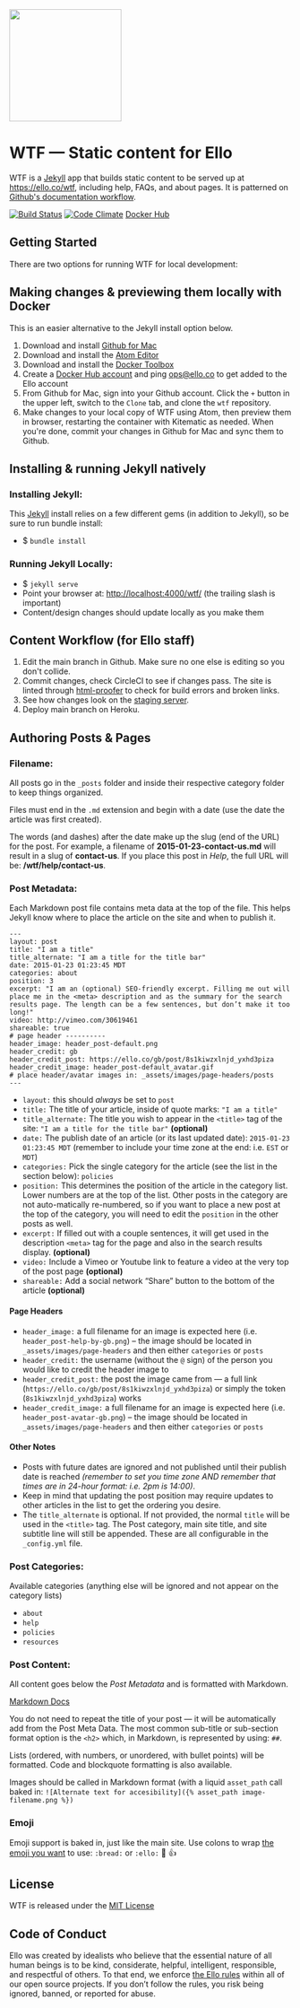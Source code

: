 <img src="http://d324imu86q1bqn.cloudfront.net/uploads/user/avatar/641/large_Ello.1000x1000.png" width="200px" height="200px" />

# WTF — Static content for Ello

WTF is a [Jekyll](https://jekyllrb.com/) app that builds static content to be served up at https://ello.co/wtf, including help, FAQs, and about pages. It is patterned on [Github's documentation workflow](https://github.com/blog/1939-how-github-uses-github-to-document-github).

[![Build Status](https://travis-ci.com/ello/wtf.svg?branch=main)](https://travis-ci.com/ello/wtf)
[![Code Climate](https://codeclimate.com/github/ello/wtf/badges/gpa.svg)](https://codeclimate.com/github/ello/wtf)
[Docker Hub](https://hub.docker.com/r/ello/wtf/)

## Getting Started

There are two options for running WTF for local development:

## Making changes & previewing them locally with Docker

This is an easier alternative to the Jekyll install option below.

1. Download and install [Github for Mac](https://desktop.github.com/)
2. Download and install the [Atom Editor](https://atom.io/)
3. Download and install the [Docker Toolbox](https://www.docker.com/docker-toolbox)
4. Create a [Docker Hub account](https://hub.docker.com/) and ping ops@ello.co to get added to the Ello account
5. From Github for Mac, sign into your Github account. Click the `+` button in the upper left, switch to the `Clone` tab, and clone the `wtf` repository.
6. Make changes to your local copy of WTF using Atom, then preview them in browser, restarting the container with Kitematic as needed. When you're done, commit your changes in Github for Mac and sync them to Github.

## Installing & running Jekyll natively

### Installing Jekyll:

This [Jekyll](http://jekyllrb.com/) install relies on a few different gems (in addition to Jekyll), so be sure to run bundle install:

- $ `bundle install`

### Running Jekyll Locally:

- $ `jekyll serve`
- Point your browser at: [http://localhost:4000/wtf/](http://localhost:4000/wtf/) (the trailing slash is important)
- Content/design changes should update locally as you make them

## Content Workflow (for Ello staff)

1. Edit the main branch in Github. Make sure no one else is editing so you don't collide.
2. Commit changes, check CircleCI to see if changes pass. The site is linted through [html-proofer](https://github.com/gjtorikian/html-proofer) to check for build errors and broken links.
3. See how changes look on the [staging server](http://ello-wtf-staging.herokuapp.com/wtf/).
4. Deploy main branch on Heroku.

## Authoring Posts & Pages

### Filename:

All posts go in the `_posts` folder and inside their respective category folder to keep things organized.

Files must end in the `.md` extension and begin with a date (use the date the article was first created).

The words (and dashes) after the date make up the slug (end of the URL) for the post. For example, a filename of **2015-01-23-contact-us.md** will result in a slug of **contact-us**. If you place this post in _Help_, the full URL will be: **/wtf/help/contact-us**.

### Post Metadata:

Each Markdown post file contains meta data at the top of the file. This helps Jekyll know where to place the article on the site and when to publish it.

```
---
layout: post
title: "I am a title"
title_alternate: "I am a title for the title bar"
date: 2015-01-23 01:23:45 MDT
categories: about
position: 3
excerpt: "I am an (optional) SEO-friendly excerpt. Filling me out will place me in the <meta> description and as the summary for the search results page. The length can be a few sentences, but don’t make it too long!"
video: http://vimeo.com/30619461
shareable: true
# page header ----------
header_image: header_post-default.png
header_credit: gb
header_credit_post: https://ello.co/gb/post/8s1kiwzxlnjd_yxhd3piza
header_credit_image: header_post-default_avatar.gif
# place header/avatar images in: _assets/images/page-headers/posts
---
```

- `layout:` this should _always_ be set to `post`
- `title:` The title of your article, inside of quote marks: `"I am a title"`
- `title_alternate:` The title you wish to appear in the `<title>` tag of the site: `"I am a title for the title bar"` **(optional)**
- `date:` The publish date of an article (or its last updated date): `2015-01-23 01:23:45 MDT` (remember to include your time zone at the end: i.e. `EST` or `MDT`)
- `categories:` Pick the single category for the article (see the list in the section below): `policies`
- `position:` This determines the position of the article in the category list. Lower numbers are at the top of the list. Other posts in the category are not auto-matically re-numbered, so if you want to place a new post at the top of the category, you will need to edit the `position` in the other posts as well.
- `excerpt:` If filled out with a couple sentences, it will get used in the description `<meta>` tag for the page and also in the search results display. **(optional)**
- `video:` Include a Vimeo or Youtube link to feature a video at the very top of the post page **(optional)**
- `shareable:` Add a social network “Share” button to the bottom of the article **(optional)**

#### Page Headers

- `header_image:` a full filename for an image is expected here (i.e. `header_post-help-by-gb.png`) – the image should be located in `_assets/images/page-headers` and then either `categories` or `posts`
- `header_credit:` the username (without the `@` sign) of the person you would like to credit the header image to
- `header_credit_post:` the post the image came from — a full link (`https://ello.co/gb/post/8s1kiwzxlnjd_yxhd3piza`) or simply the token (`8s1kiwzxlnjd_yxhd3piza`) works
- `header_credit_image:` a full filename for an image is expected here (i.e. `header_post-avatar-gb.png`) – the image should be located in `_assets/images/page-headers` and then either `categories` or `posts`

#### Other Notes

- Posts with future dates are ignored and not published until their publish date is reached _(remember to set you time zone AND remember that times are in 24-hour format: i.e. 2pm is 14:00)_.
- Keep in mind that updating the post position may require updates to other articles in the list to get the ordering you desire.
- The `title_alternate` is optional. If not provided, the normal `title` will be used in the `<title>` tag. The Post category, main site title, and site subtitle line will still be appended. These are all configurable in the `_config.yml` file.

### Post Categories:

Available categories (anything else will be ignored and not appear on the category lists)

- `about`
- `help`
- `policies`
- `resources`

### Post Content:

All content goes below the _Post Metadata_ and is formatted with Markdown.

[Markdown Docs](http://daringfireball.net/projects/markdown/syntax)

You do not need to repeat the title of your post — it will be automatically add from the Post Meta Data. The most common sub-title or sub-section format option is the `<h2>` which, in Markdown, is represented by using: `##`.

Lists (ordered, with numbers, or unordered, with bullet points) will be formatted. Code and blockquote formatting is also available.

Images should be called in Markdown format (with a liquid `asset_path` call baked in:
`![Alternate text for accesibility]({% asset_path image-filename.png %})`

### Emoji

Emoji support is baked in, just like the main site. Use colons to wrap [the emoji you want](http://www.emoji-cheat-sheet.com) to use: `:bread:` or `:ello:` :bread: :+1:

## License

WTF is released under the [MIT License](blob/main/LICENSE)

## Code of Conduct

Ello was created by idealists who believe that the essential nature of all human beings is to be kind, considerate, helpful, intelligent, responsible, and respectful of others. To that end, we enforce [the Ello rules](https://ello.co/wtf/policies/community-guidelines/) within all of our open source projects. If you don’t follow the rules, you risk being ignored, banned, or reported for abuse.
